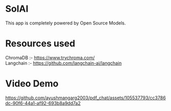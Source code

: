 # SolAI   
This app is completely powered by Open Source Models.

# Resources used
ChromaDB :- https://www.trychroma.com/    
Langchain :- https://github.com/langchain-ai/langchain

# Video Demo
https://github.com/ayushmangarg2003/pdf_chat/assets/105537793/cc3786dc-90f6-44a1-af92-693b8a9dd7a2

